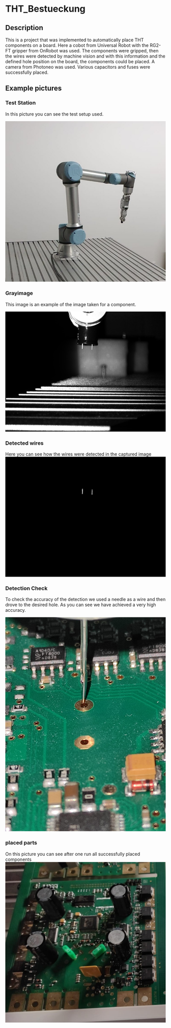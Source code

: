 # THT_Bestueckung


## Description
This is a project that was implemented to automatically place THT components on a board. 
Here a cobot from Universal Robot with the RG2-FT gripper from OnRobot was used.
The components were gripped, then the wires were detected by machine vision and with this information and the defined hole position on the board, the components could be placed. 
A camera from Photoneo was used.
Various capacitors and fuses were successfully placed.



## Example pictures


### Test Station
In this picture you can see the test setup used. 

![jpg](src/images/hardware.jpg)

### Grayimage
This image is an example of the image taken for a component. 

![jpg](src/images/graymat.jpg)

### Detected wires
Here you can see how the wires were detected in the captured image
![jpg](src/images/wires.jpg)


### Detection Check
To check the accuracy of the detection we used a needle as a wire and then drove to the desired hole. As you can see we have achieved a very high accuracy.

![jpg](src/images/detectionCheck.jpg)

### placed parts
On this picture you can see after one run all successfully placed components
![jpg](src/images/placedParts.jpg)


